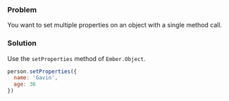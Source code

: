 ### Problem
You want to set multiple properties on an object with a single method call.

### Solution
Use the `setProperties` method of `Ember.Object`.

```javascript
person.setProperties({
  name: 'Gavin',
  age: 36
})
```

<!---#### Example

<a class="jsbin-embed" href="http://jsbin.com/wukapotoyi/3/edit?live">JS Bin</a>-->

